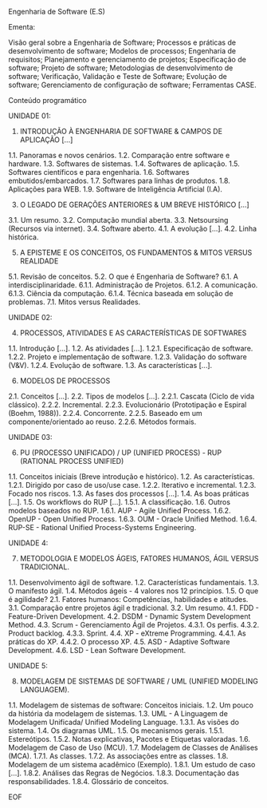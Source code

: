 Engenharia de Software (E.S)

Ementa:

Visão geral sobre a Engenharia de Software; Processos e práticas de desenvolvimento de software; Modelos de processos; Engenharia de requisitos; Planejamento e gerenciamento de projetos; Especificação de software; Projeto de software; Metodologias de desenvolvimento de software; Verificação, Validação e Teste de Software; Evolução de software; Gerenciamento de configuração de software; Ferramentas CASE.

Conteúdo programático

UNIDADE 01:
1. INTRODUÇÃO À ENGENHARIA DE SOFTWARE & CAMPOS DE APLICAÇÃO [...]
   
1.1. Panoramas e novos cenários. 1.2. Comparação entre software e hardware. 1.3. Softwares de sistemas. 1.4. Softwares de aplicação. 1.5. Softwares científicos e para engenharia. 1.6. Softwares embutidos/embarcados. 1.7. Softwares para linhas de produtos. 1.8. Aplicações para WEB. 1.9. Software de Inteligência Artificial (I.A).

3. O LEGADO DE GERAÇÕES ANTERIORES & UM BREVE HISTÓRICO [...]
   
3.1. Um resumo. 3.2. Computação mundial aberta. 3.3. Netsoursing (Recursos via internet). 3.4. Software aberto. 4.1. A evolução [...]. 4.2. Linha histórica.

5. A EPISTEME E OS CONCEITOS, OS FUNDAMENTOS & MITOS VERSUS REALIDADE
   
5.1. Revisão de conceitos. 5.2. O que é Engenharia de Software? 6.1. A interdisciplinaridade. 6.1.1. Administração de Projetos. 6.1.2. A comunicação. 6.1.3. Ciência da computação. 6.1.4. Técnica baseada em solução de problemas. 7.1. Mitos versus Realidades.

UNIDADE 02:

4. PROCESSOS, ATIVIDADES E AS CARACTERÍSTICAS DE SOFTWARES
   
1.1. Introdução [...]. 1.2. As atividades [...]. 1.2.1. Especificação de software. 1.2.2. Projeto e implementação de software. 1.2.3. Validação do software (V&V). 1.2.4. Evolução de software. 1.3. As características [...].

6. MODELOS DE PROCESSOS
   
2.1. Conceitos [...]. 2.2. Tipos de modelos [...]. 2.2.1. Cascata (Ciclo de vida clássico). 2.2.2. Incremental. 2.2.3. Evolucionário (Prototipação e Espiral (Boehm, 1988)). 2.2.4. Concorrente. 2.2.5. Baseado em um componente/orientado ao reuso. 2.2.6. Métodos formais.

UNIDADE 03:

6. PU (PROCESSO UNIFICADO) / UP (UNIFIED PROCESS) - RUP (RATIONAL PROCESS UNIFIED)
   
1.1. Conceitos iniciais (Breve introdução e histórico). 1.2. As características. 1.2.1. Dirigido por caso de uso/use case. 1.2.2. Iterativo e incremental. 1.2.3. Focado nos riscos. 1.3. As fases dos processos [...]. 1.4. As boas práticas [...]. 1.5. Os workflows do RUP [...]. 1.5.1. A classificação. 1.6. Outros modelos baseados no RUP. 1.6.1. AUP - Agile Unified Process. 1.6.2. OpenUP - Open Unified Process. 1.6.3. OUM - Oracle Unified Method. 1.6.4. RUP-SE - Rational Unified Process-Systems Engineering.

UNIDADE 4:

7. METODOLOGIA E MODELOS ÁGEIS, FATORES HUMANOS, ÁGIL VERSUS TRADICIONAL.
   
1.1. Desenvolvimento ágil de software. 1.2. Características fundamentais. 1.3. O manifesto ágil. 1.4. Métodos ágeis - 4 valores nos 12 princípios. 1.5. O que é agilidade? 2.1. Fatores humanos: Competências, habilidades e atitudes. 3.1. Comparação entre projetos ágil e tradicional. 3.2. Um resumo. 4.1. FDD - Feature-Driven Development. 4.2. DSDM - Dynamic System Development Method. 4.3. Scrum - Gerenciamento Ágil de Projetos. 4.3.1. Os perfis. 4.3.2. Product backlog. 4.3.3. Sprint. 4.4. XP - eXtreme Programming. 4.4.1. As práticas do XP. 4.4.2. O processo XP. 4.5. ASD - Adaptive Software Development. 4.6. LSD - Lean Software Development.

UNIDADE 5:

8. MODELAGEM DE SISTEMAS DE SOFTWARE / UML (UNIFIED MODELING LANGUAGEM).
   
1.1. Modelagem de sistemas de software: Conceitos iniciais. 1.2. Um pouco da história da modelagem de sistemas. 1.3. UML - A Linguagem de Modelagem Unificada/ Unified Modeling Language. 1.3.1. As visões do sistema. 1.4. Os diagramas UML. 1.5. Os mecanismos gerais. 1.5.1. Estereótipos. 1.5.2. Notas explicativas, Pacotes e Etiquetas valoradas. 1.6. Modelagem de Caso de Uso (MCU). 1.7. Modelagem de Classes de Análises (MCA). 1.7.1. As classes. 1.7.2. As associações entre as classes. 1.8. Modelagem de um sistema acadêmico (Exemplo). 1.8.1. Um estudo de caso [...]. 1.8.2. Análises das Regras de Negócios. 1.8.3. Documentação das responsabilidades. 1.8.4. Glossário de conceitos.

EOF
